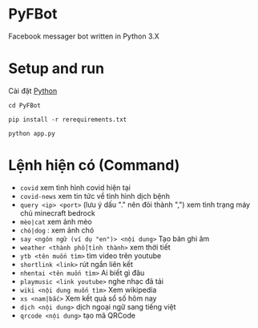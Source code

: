 # PyFBot

Facebook messager bot written in Python 3.X

# Setup and run

Cài đặt [Python](https://www.python.org/downloads/)

```
cd PyFBot

pip install -r rerequirements.txt

python app.py
```
# Lệnh hiện có (Command)

+ `covid` xem tình hình covid hiện tại
+ `covid-news` xem tin tức về tình hình dịch bệnh
+ `query <ip> <port>` (lưu ý dấu "." nên đỏi thành ",") xem tình trạng máy chủ minecraft bedrock
+ `mèo|cat` xem ảnh mèo
+ `chó|dog` : xem ảnh chó
+ `say <ngôn ngữ (ví dụ "en")> <nội dung>` Tạo bản ghi âm
+ `weather <thành phố|tỉnh thành>` xem thời tiết
+ `ytb <tên muốn tìm>` tìm video trên youtube
+ `shortlink <link>` rút ngắn liên kết
+ `nhentai <tên muốn tìm>` Ai biết gì đâu
+ `playmusic <link youtube>` nghe nhạc đã tải
+ `wiki <nội dung muốn tìm>` Xem wikipedia
+ `xs <nam|bắc>` Xem kết quả sổ số hôm nay
+ `dịch <nội dung>` dịch ngoại ngữ sang tiếng việt
+ `qrcode <nội dung>` tạo mã QRCode

